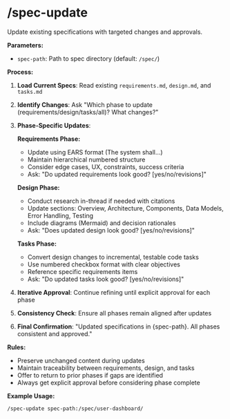 # /spec-update

Update existing specifications with targeted changes and approvals.

**Parameters:**
- `spec-path`: Path to spec directory (default: `/spec/`)

**Process:**

1. **Load Current Specs**: Read existing `requirements.md`, `design.md`, and `tasks.md`
2. **Identify Changes**: Ask "Which phase to update (requirements/design/tasks/all)? What changes?" 
3. **Phase-Specific Updates**:

   **Requirements Phase:**
   - Update using EARS format (The system shall...)
   - Maintain hierarchical numbered structure  
   - Consider edge cases, UX, constraints, success criteria
   - Ask: "Do updated requirements look good? [yes/no/revisions]"

   **Design Phase:**
   - Conduct research in-thread if needed with citations
   - Update sections: Overview, Architecture, Components, Data Models, Error Handling, Testing
   - Include diagrams (Mermaid) and decision rationales
   - Ask: "Does updated design look good? [yes/no/revisions]"

   **Tasks Phase:**
   - Convert design changes to incremental, testable code tasks
   - Use numbered checkbox format with clear objectives
   - Reference specific requirements items
   - Ask: "Do updated tasks look good? [yes/no/revisions]"

4. **Iterative Approval**: Continue refining until explicit approval for each phase
5. **Consistency Check**: Ensure all phases remain aligned after updates
6. **Final Confirmation**: "Updated specifications in {spec-path}. All phases consistent and approved."

**Rules:**
- Preserve unchanged content during updates
- Maintain traceability between requirements, design, and tasks
- Offer to return to prior phases if gaps are identified
- Always get explicit approval before considering phase complete

**Example Usage:**
```
/spec-update spec-path:/spec/user-dashboard/
```